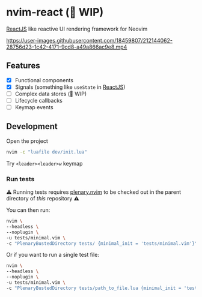 # nvim-react (:construction: WIP)

[ReactJS][reactjs] like reactive UI rendering framework for Neovim

<https://user-images.githubusercontent.com/18459807/212144062-28756d23-1c42-4171-9cd8-a49a866ac9e8.mp4>

## Features

- [x] Functional components
- [x] Signals (something like `useState` in [ReactJS][reactjs])
- [ ] Complex data stores (:construction: WIP)
- [ ] Lifecycle callbacks
- [ ] Keymap events

## Development

Open the project

```bash
nvim -c "luafile dev/init.lua"
```

Try `<leader><leader>w` keymap

### Run tests

:warning: Running tests requires [plenary.nvim][plenary] to be checked out in
the parent directory of _this_ repository :warning:

You can then run:

```bash
nvim \
--headless \
--noplugin \
-u tests/minimal.vim \
-c "PlenaryBustedDirectory tests/ {minimal_init = 'tests/minimal.vim'}"
```

Or if you want to run a single test file:

```bash
nvim \
--headless \
--noplugin \
-u tests/minimal.vim \
-c "PlenaryBustedDirectory tests/path_to_file.lua {minimal_init = 'tests/minimal.vim'}"
```

[plenary]: https://github.com/nvim-lua/plenary.nvim
[reactjs]: https://reactjs.org
